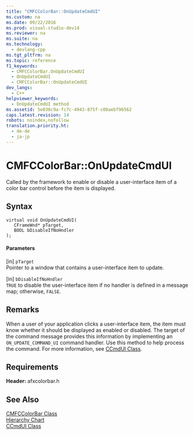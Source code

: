 ```yaml
---
title: "CMFCColorBar::OnUpdateCmdUI"
ms.custom: na
ms.date: 09/22/2016
ms.prod: visual-studio-dev14
ms.reviewer: na
ms.suite: na
ms.technology: 
  - devlang-cpp
ms.tgt_pltfrm: na
ms.topic: reference
f1_keywords: 
  - CMFCColorBar.OnUpdateCmdUI
  - OnUpdateCmdUI
  - CMFCColorBar::OnUpdateCmdUI
dev_langs: 
  - C++
helpviewer_keywords: 
  - OnUpdateCmdUI method
ms.assetid: 5e038c9a-fc7c-4943-875f-c08aebf96562
caps.latest.revision: 14
robots: noindex,nofollow
translation.priority.ht: 
  - de-de
  - ja-jp
---
```

# CMFCColorBar::OnUpdateCmdUI
Called by the framework to enable or disable a user-interface item of a color bar control before the item is displayed.  
  
## Syntax  
  
```  
virtual void OnUpdateCmdUI(  
   CFrameWnd* pTarget,  
   BOOL bDisableIfNoHndler   
);  
```  
  
#### Parameters  
 [in] `pTarget`  
 Pointer to a window that contains a user-interface item to update.  
  
 [in] `bDisableIfNoHndler`  
 `TRUE` to disable the user-interface item if no handler is defined in a message map; otherwise, `FALSE`.  
  
## Remarks  
 When a user of your application clicks a user-interface item, the item must know whether it should be displayed as enabled or disabled. The target of the command message provides this information by implementing an `ON_UPDATE_COMMAND_UI` command handler. Use this method to help process the command. For more information, see [CCmdUI Class](../vs140/ccmdui-class.md).  
  
## Requirements  
 **Header:** afxcolorbar.h  
  
## See Also  
 [CMFCColorBar Class](../vs140/cmfccolorbar-class.md)   
 [Hierarchy Chart](../vs140/hierarchy-chart.md)   
 [CCmdUI Class](../vs140/ccmdui-class.md)